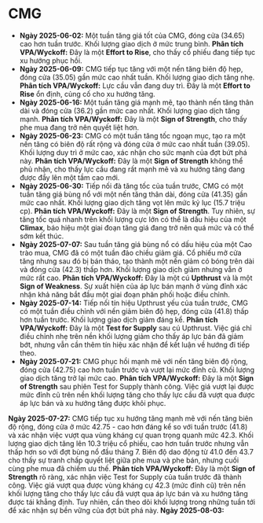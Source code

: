 # CMG

- **Ngày 2025-06-02:** Một tuần tăng giá tốt của CMG, đóng cửa (34.65) cao hơn tuần trước. Khối lượng giao dịch ở mức trung bình. **Phân tích VPA/Wyckoff:** Đây là một **Effort to Rise**, cho thấy cổ phiếu đang tiếp tục xu hướng phục hồi.
- **Ngày 2025-06-09:** CMG tiếp tục tăng với một nến tăng biên độ hẹp, đóng cửa (35.05) gần mức cao nhất tuần. Khối lượng giao dịch tăng nhẹ. **Phân tích VPA/Wyckoff:** Lực cầu vẫn đang duy trì. Đây là một **Effort to Rise** ổn định, củng cố cho xu hướng tăng.
- **Ngày 2025-06-16:** Một tuần tăng giá mạnh mẽ, tạo thành nến tăng thân dài và đóng cửa (36.2) gần mức cao nhất. Khối lượng giao dịch tăng mạnh. **Phân tích VPA/Wyckoff:** Đây là một **Sign of Strength**, cho thấy phe mua đang trở nên quyết liệt hơn.
- **Ngày 2025-06-23:** CMG có một tuần tăng tốc ngoạn mục, tạo ra một nến tăng có biên độ rất rộng và đóng cửa ở mức cao nhất tuần (39.05). Khối lượng duy trì ở mức cao, xác nhận cho sức mạnh của đợt bứt phá này. **Phân tích VPA/Wyckoff:** Đây là một **Sign of Strength** không thể phủ nhận, cho thấy lực cầu đang rất mạnh mẽ và xu hướng tăng đang được đẩy lên một tầm cao mới.
- **Ngày 2025-06-30:** Tiếp nối đà tăng tốc của tuần trước, CMG có một tuần tăng giá bùng nổ với một nến tăng thân dài, đóng cửa (41.35) gần mức cao nhất. Khối lượng giao dịch tăng vọt lên mức kỷ lục (15.7 triệu cp). **Phân tích VPA/Wyckoff:** Đây là một **Sign of Strength**. Tuy nhiên, sự tăng tốc quá nhanh trên khối lượng cực lớn có thể là dấu hiệu của một **Climax**, báo hiệu một giai đoạn tăng giá đang trở nên quá mức và có thể sớm kết thúc.
- **Ngày 2025-07-07:** Sau tuần tăng giá bùng nổ có dấu hiệu của một Cao trào mua, CMG đã có một tuần đảo chiều giảm giá. Cổ phiếu mở cửa tăng nhưng sau đó bị bán tháo, tạo thành một nến giảm có bóng trên dài và đóng cửa (42.3) thấp hơn. Khối lượng giao dịch giảm nhưng vẫn ở mức rất cao. **Phân tích VPA/Wyckoff:** Đây là một cú **Upthrust** và là một **Sign of Weakness**. Sự xuất hiện của áp lực bán mạnh ở vùng đỉnh xác nhận khả năng bắt đầu một giai đoạn phân phối hoặc điều chỉnh.
- **Ngày 2025-07-14:** Tiếp nối tín hiệu Upthrust yếu của tuần trước, CMG có một tuần điều chỉnh với nến giảm biên độ hẹp, đóng cửa (41.8) thấp hơn tuần trước. Khối lượng giao dịch giảm đáng kể. **Phân tích VPA/Wyckoff:** Đây là một **Test for Supply** sau cú Upthrust. Việc giá chỉ điều chỉnh nhẹ trên nền khối lượng giảm cho thấy áp lực bán đã giảm bớt, nhưng vẫn cần thêm tín hiệu xác nhận để kết luận về hướng đi tiếp theo.
- **Ngày 2025-07-21:** CMG phục hồi mạnh mẽ với nến tăng biên độ rộng, đóng cửa (42.75) cao hơn tuần trước và vượt lại mức đỉnh cũ. Khối lượng giao dịch tăng trở lại mức cao. **Phân tích VPA/Wyckoff:** Đây là một **Sign of Strength** sau phiên Test for Supply thành công. Việc giá vượt lại được mức đỉnh cũ trên nền khối lượng tăng cho thấy lực cầu đã vượt qua được áp lực bán và xu hướng tăng được khôi phục.


**Ngày 2025-07-27:** CMG tiếp tục xu hướng tăng mạnh mẽ với nến tăng biên độ rộng, đóng cửa ở mức 42.75 - cao hơn đáng kể so với tuần trước (41.8) và xác nhận việc vượt qua vùng kháng cự quan trọng quanh mức 42.3. Khối lượng giao dịch tăng lên 10.3 triệu cổ phiếu, cao hơn tuần trước nhưng vẫn thấp hơn so với đợt bùng nổ đầu tháng 7. Biên độ dao động từ 41.0 đến 43.7 cho thấy sự tranh chấp quyết liệt giữa phe mua và phe bán, nhưng cuối cùng phe mua đã chiếm ưu thế. **Phân tích VPA/Wyckoff:** Đây là một **Sign of Strength** rõ ràng, xác nhận việc Test for Supply của tuần trước đã thành công. Việc giá vượt qua được vùng kháng cự 42.3 (mức đỉnh cũ) trên nền khối lượng tăng cho thấy lực cầu đã vượt qua áp lực bán và xu hướng tăng được tái khẳng định. Tuy nhiên, cần theo dõi khối lượng trong những tuần tới để xác nhận sự bền vững của đợt bứt phá này.
**Ngày 2025-08-03:**
